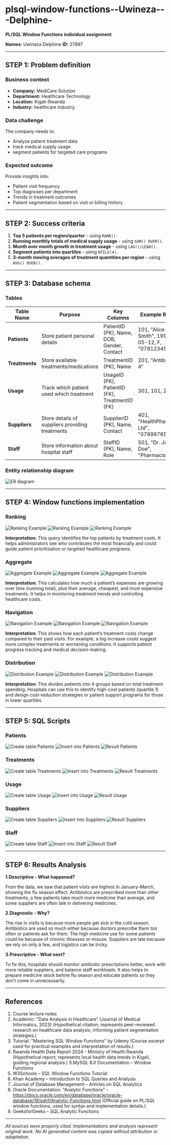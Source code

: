 # plsql-window-functions--Uwineza---Delphine-
**PL/SQL Window Functions individual assignment**

**Names:** Uwineza Delphine
**ID:** 27897

---

## STEP 1: Problem definition

### Business context
- **Company:** MediCare Solution
- **Department:** Healthcare Technology
- **Location:** Kigali-Rwanda
- **Industry:** healthcare industry.

### Data challenge
The company needs to:
- Analyze patient treatment data
- track medical supply usage
- segment patients for targeted care programs

### Expected outcome
Provide insights into:
- Patient visit frequency 
- Top diagnoses per department
- Trends in treatment outcomes
- Patient segmentation based on visit or billing history

---

## STEP 2: Success criteria
1. **Top 5 patients per region/quarter** - using `RANK()`.
2. **Running monthly totals of medical supply usage** - using `SUM() OVER()`.
3. **Month over month growth in treatment usage** - using `LAG()/LEAD()`.
4. **Segment patients into quartiles** - using `NTILE(4)`.
5. **3-month moving averages of treatment quantities per region** - using `AVG() OVER()`.

---

## STEP 3: Database schema

### Tables

| Table Name     | Purpose                                         | Key Columns                                    | Example Row                                     |
| -------------- | ----------------------------------------------- | ---------------------------------------------- | ----------------------------------------------- |
| **Patients**   | Store patient personal details                  | PatientID (PK), Name, DOB, Gender, Contact     | 101, "Alice Smith", 1990-05-12, F, "0781234567" |
| **Treatments** | Store available treatments/medications          | TreatmentID (PK), Name                         | 201, "Antibiotic A"                             |
| **Usage**      | Track which patient used which treatment        | UsageID (PK), PatientID (FK), TreatmentID (FK) | 301, 101, 201                                   |
| **Suppliers**  | Store details of suppliers providing treatments | SupplierID (PK), Name, Contact                 | 401, "HealthPharma Ltd", "0789876543"           |
| **Staff**      | Store information about hospital staff          | StaffID (PK), Name, Role                       | 501, "Dr. John Doe", "Pharmacist"               |

### Entity relationship diagram

![ER diagram](Screenshots/ERdiagram.png)

---

## STEP 4: Window functions implementation

### Ranking 

![Ranking Example](Screenshots/Ranking.png)
![Ranking Example](Screenshots/Ranking2.png)
![Ranking Example](Screenshots/Ranking3.png)

**Interpretation:** This query identifies the top patients by treatment costs. It helps administrators see who contributes the most financially and could guide patient prioritization or targeted healthcare programs.

### Aggregate

![Aggregate Example](Screenshots/Aggregate1.png)
![Aggregate Example](Screenshots/Aggregate2.png)
![Aggregate Example](Screenshots/Aggregate3.png)

**Interpretation:** This calculates how much a patient’s expenses are growing over time (running total), plus their average, cheapest, and most expensive treatments. It helps in monitoring treatment trends and controlling healthcare costs.

### Navigation

![Navigation Example](Screenshots/Navigation1.png)
![Navigation Example](Screenshots/Navigation2.png)
![Navigation Example](Screenshots/Navigation3.png)

**Interpretation:** This shows how each patient’s treatment costs change compared to their past visits. For example, a big increase could suggest more complex treatments or worsening conditions. It supports patient progress tracking and medical decision-making.

### Distribution

![Distribution Example](Screenshots/Distribution1.png)
![Distribution Example](Screenshots/Distribution2.png)
![Distribution Example](Screenshots/Distribution3.png)

**Interpretation:** This divides patients into 4 groups based on total treatment spending. Hospitals can use this to identify high-cost patients (quartile 1) and design cost-reduction strategies or patient support programs for those in lower quartiles.

---

## STEP 5: SQL Scripts

### Patients

![Create table Patients](Screenshots/Patients1.png)
![Insert into Patients](Screenshots/Patients2.png)
![Result Patients](Screenshots/Patients3.png)

### Treatments

![Create table Treatments](Screenshots/Treatments1.png)
![Insert into Treatments](Screenshots/Treatments2.png)
![Result Treatments](Screenshots/Treatments3.png)

### Usage

![Create table Usage](Screenshots/Usage1.png)
![Insert into Usage](Screenshots/Usage2.png)
![Result Usage](Screenshots/Usage3.png)

### Suppliers

![Create table Suppliers](Screenshots/Suppliers1.png)
![Insert into Suppliers](Screenshots/Suppliers2.png)
![Result Suppliers](Screenshots/Suppliers3.png)

### Staff 

![Create table Staff](Screenshots/Staff1.png)
![Insert into Staff](Screenshots/Staff2.png)
![Result Staff](Screenshots/Staff3.png)

---

## STEP 6: Results Analysis

**1.Descriptive - What happened?**

From the data, we saw that patient visits are highest in January–March, showing the flu season effect. Antibiotics are prescribed more than other treatments, a few patients take much more medicine than average, and some suppliers are often late in delivering medicines.

**2.Diagnostic - Why?**

The rise in visits is because more people get sick in the cold season. Antibiotics are used so much either because doctors prescribe them too often or patients ask for them. The high medicine use for some patients could be because of chronic illnesses or misuse. Suppliers are late because we rely on only a few, and logistics can be tricky.

**3.Prescriptive - What next?**

To fix this, hospitals should monitor antibiotic prescriptions better, work with more reliable suppliers, and balance staff workloads. It also helps to prepare medicine stock before flu season and educate patients so they don’t come in unnecessarily.

---

## References

1. Course lecture notes
2. Academic: "Data Analysis in Healthcare" (Journal of Medical Informatics, 2023)
(Hypothetical citation; represents peer-reviewed research on healthcare data analysis, informing patient segmentation strategies.)
3. Tutorial: "Mastering SQL Window Functions" by Udemy
(Course excerpt used for practical examples and interpretation of results.)
4. Rwanda Health Data Report 2024 - Ministry of Health Rwanda
(Hypothetical report; represents local health data trends in Kigali, guiding regional analysis.)
5.MySQL 8.0 Documentation – Window Functions
6. W3Schools – SQL Window Functions Tutorial
7. Khan Academy – Introduction to SQL Queries and Analysis
8. Journal of Database Management – Articles on SQL Analytics
9. Oracle Documentation: "Analytic Functions" - https://docs.oracle.com/en/database/oracle/oracle-database/19/sqlrf/Analytic-Functions.html
(Official guide on PL/SQL window functions, used for syntax and implementation details.)
10. GeeksforGeeks – SQL Analytic Functions

---

*All sources were properly cited. Implementations and analysis represent original work.
No AI generated content was copied without attribution or adaptation.*







